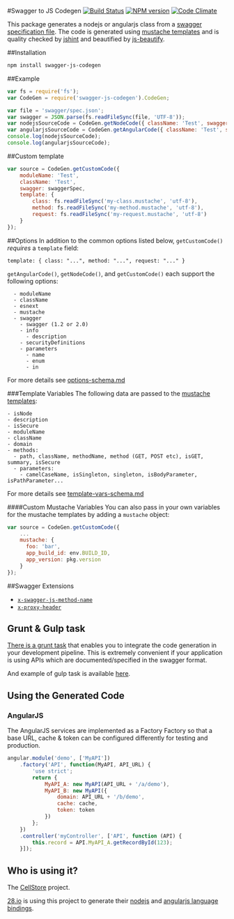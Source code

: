 #Swagger to JS Codegen
[![Build Status](http://img.shields.io/travis/wcandillon/swagger-js-codegen/master.svg?style=flat)](https://travis-ci.org/wcandillon/swagger-js-codegen) [![NPM version](http://img.shields.io/npm/v/swagger-js-codegen.svg?style=flat)](http://badge.fury.io/js/swagger-js-codegen) [![Code Climate](http://img.shields.io/codeclimate/github/wcandillon/swagger-js-codegen.svg?style=flat)](https://codeclimate.com/github/wcandillon/swagger-js-codegen)

This package generates a nodejs or angularjs class from a [swagger specification file](https://github.com/wordnik/swagger-spec). The code is generated using [mustache templates](https://github.com/wcandillon/swagger-js-codegen/tree/master/lib/templates) and is quality checked by [jshint](https://github.com/jshint/jshint/) and beautified by [js-beautify](https://github.com/beautify-web/js-beautify).

##Installation
```bash
npm install swagger-js-codegen
```

##Example
```javascript
var fs = require('fs');
var CodeGen = require('swagger-js-codegen').CodeGen;

var file = 'swagger/spec.json';
var swagger = JSON.parse(fs.readFileSync(file, 'UTF-8'));
var nodejsSourceCode = CodeGen.getNodeCode({ className: 'Test', swagger: swagger });
var angularjsSourceCode = CodeGen.getAngularCode({ className: 'Test', swagger: swagger });
console.log(nodejsSourceCode);
console.log(angularjsSourceCode);
```

##Custom template
```javascript
var source = CodeGen.getCustomCode({
    moduleName: 'Test',
    className: 'Test',
    swagger: swaggerSpec,
    template: {
        class: fs.readFileSync('my-class.mustache', 'utf-8'),
        method: fs.readFileSync('my-method.mustache', 'utf-8'),
        request: fs.readFileSync('my-request.mustache', 'utf-8')
    }
});
```

##Options
In addition to the common options listed below, `getCustomCode()` *requires* a `template` field:

    template: { class: "...", method: "...", request: "..." }

`getAngularCode()`, `getNodeCode()`, and `getCustomCode()` each support the following options:

```
  - moduleName
  - className
  - esnext
  - mustache
  - swagger
    - swagger (1.2 or 2.0)
    - info
      - description
    - securityDefinitions
    - parameters
      - name
      - enum
      - in
```

For more details see [options-schema.md](docs/options-schema.md)

###Template Variables
The following data are passed to the [mustache templates](https://github.com/janl/mustache.js):

```
- isNode
- description
- isSecure
- moduleName
- className
- domain
- methods:
  - path, className, methodName, method (GET, POST etc), isGET, summary, isSecure
  - parameters:
    - camelCaseName, isSingleton, singleton, isBodyParameter, isPathParameter...
```
For more details see [template-vars-schema.md](docs/template-vars-schema.md)

####Custom Mustache Variables
You can also pass in your own variables for the mustache templates by adding a `mustache` object:

```javascript
var source = CodeGen.getCustomCode({
    ...
    mustache: {
      foo: 'bar',
      app_build_id: env.BUILD_ID,
      app_version: pkg.version
    }
});
```

##Swagger Extensions

- [`x-swagger-js-method-name`](docs/x-swagger-js-method-name.md)
- [`x-proxy-header`](docs/x-proxy-header.md)


## Grunt & Gulp task
[There is a grunt task](https://github.com/wcandillon/grunt-swagger-js-codegen) that enables you to integrate the code generation in your development pipeline. This is extremely convenient if your application is using APIs which are documented/specified in the swagger format.

And example of gulp task is available [here](https://github.com/28msec/cellstore/blob/master/tasks/swagger.js).

## Using the Generated Code
### AngularJS

The AngularJS services are implemented as a Factory Factory so that a base URL, cache & token can be configured differently for testing and production.

```javascript
angular.module('demo', ['MyAPI'])
    .factory('API', function(MyAPI, API_URL) {
        'use strict';
        return {
            MyAPI_A: new MyAPI(API_URL + '/a/demo'),
            MyAPI_B: new MyAPI({
                domain: API_URL + '/b/demo',
                cache: cache,
                token: token
            })
        };
    })
    .controller('myController', ['API', function (API) {
        this.record = API.MyAPI_A.getRecordById(123);
    }]);
```

## Who is using it?
The [CellStore](https://github.com/28msec/cellstore) project.

[28.io](http://28.io) is using this project to generate their [nodejs](https://github.com/28msec/28.io-nodejs) and [angularjs language bindings](https://github.com/28msec/28.io-angularjs).
